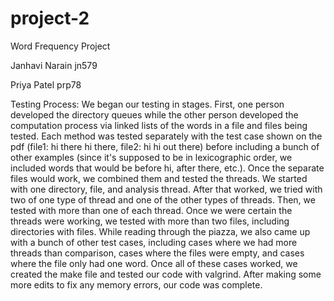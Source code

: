 # project-2
Word Frequency Project

Janhavi Narain jn579

Priya Patel prp78

Testing Process: We began our testing in stages. First, one person developed the directory queues while the other person developed the computation process via linked lists of the words in a file and files being tested. Each method was tested separately with the test case shown on the pdf (file1: hi there hi there, file2: hi hi out there) before including a bunch of other examples (since it's supposed to be in lexicographic order, we included words that would be before hi, after there, etc.). Once the separate files would work, we combined them and tested the threads. We started with one directory, file, and analysis thread. After that worked, we tried with two of one type of thread and one of the other types of threads. Then, we tested with more than one of each thread. Once we were certain the threads were working, we tested with more than two files, including directories with files. While reading through the piazza, we also came up with a bunch of other test cases, including cases where we had more threads than comparison, cases where the files were empty, and cases where the file only had one word. Once all of these cases worked, we created the make file and tested our code with valgrind. After making some more edits to fix any memory errors, our code was complete.
